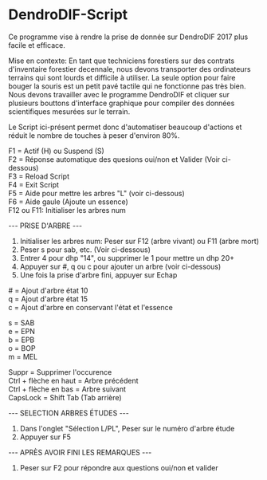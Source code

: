 # DendroDIF-Script

Ce programme vise à rendre la prise de donnée sur DendroDIF 2017 plus facile et efficace.  

Mise en contexte: En tant que techniciens forestiers sur des contrats d'inventaire forestier decennale, nous devons transporter des ordinateurs terrains qui sont lourds et difficile à utiliser. La seule option pour faire bouger la souris est un petit pavé tactile qui ne fonctionne pas très bien. Nous devons travailler avec le programme DendroDIF et cliquer sur plusieurs bouttons d'interface graphique pour compiler des données scientifiques mesurées sur le terrain.

Le Script ici-présent permet donc d'automatiser beaucoup d'actions et réduit le nombre de touches à peser d'environ 80%.

F1 = Actif (H) ou Suspend (S)  
F2 = Réponse automatique des quesions oui/non et Valider (Voir ci-dessous)  
F3 = Reload Script  
F4 = Exit Script  
F5 = Aide pour mettre les arbres "L" (voir ci-dessous)  
F6 = Aide gaule (Ajoute un essence)  
F12 ou F11: Initialiser les arbres num  
 
--- PRISE D'ARBRE ---  
 
1) Initialiser les arbres num: Peser sur F12 (arbre vivant) ou F11 (arbre mort)  
2) Peser s pour sab, etc. (Voir ci-dessous)  
3) Entrer 4 pour dhp "14", ou supprimer le 1 pour mettre un dhp 20+    
4) Appuyer sur #, q ou c pour ajouter un arbre (voir ci-dessous)  
5) Une fois la prise d'arbre fini, appuyer sur Echap  
 
\# = Ajout d'arbre état 10  
q = Ajout d'arbre état 15  
c = Ajout d'arbre en conservant l'état et l'essence  
 
s = SAB  
e = EPN  
b = EPB  
o = BOP  
m = MEL  
 
Suppr = Supprimer l'occurence  
Ctrl + flèche en haut = Arbre précédent  
Ctrl + flèche en bas = Arbre suivant  
CapsLock = Shift Tab (Tab arrière)  
 
--- SELECTION ARBRES ÉTUDES ---  
 
1) Dans l'onglet "Sélection L/PL", Peser sur le numéro d'arbre étude  
2) Appuyer sur F5  
 
--- APRÈS AVOIR FINI LES REMARQUES ---  
 
1) Peser sur F2 pour répondre aux questions oui/non et valider  
